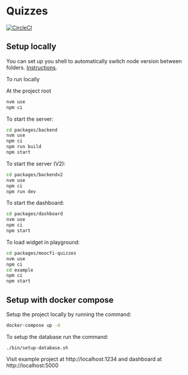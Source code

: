 # Quizzes

[![CircleCI](https://circleci.com/gh/rage/quizzes/tree/master.svg?style=svg)](https://circleci.com/gh/rage/quizzes/tree/master)

## Setup locally
You can set up you shell to automatically switch node version between folders. [Instructions](https://github.com/nvm-sh/nvm#deeper-shell-integration).

To run locally

At the project root

```bash
nvm use
npm ci
```

To start the server:
```bash
cd packages/backend
nvm use
npm ci
npm run build
npm start
```

To start the server (V2):
```bash
cd packages/backendv2
nvm use
npm ci
npm run dev
```

To start the dashboard:

```bash
cd packages/dashboard
nvm use
npm ci
npm start
```

To load widget in playground:
```bash
cd packages/moocfi-quizzes
nvm use
npm ci
cd example
npm ci
npm start
```


## Setup with docker compose

Setup the project locally by running the command:

```bash
docker-compose up -d
```

To setup the database run the command:
```
./bin/setup-database.sh
```

Visit example project at http://localhost:1234 and dashboard at http://localhost:5000